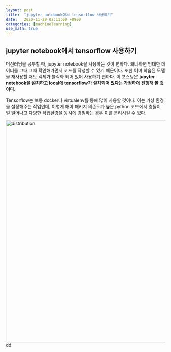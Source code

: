 ```yaml
---
layout: post
title:  "jupyter notebook에서 tensorflow 사용하기"
date:   2020-11-29 02:11:00 +0900
categories: [machinelearning]
use_math: true
---
```


## jupyter notebook에서 tensorflow 사용하기

머신러닝을 공부할 때, jupyter notebook을 사용하는 것이 편하다. 왜냐하면 방대한 데이터를 그때 그때 확인해가면서 코드를 작성할 수 있기 때문이다. 또한 이미 학습된 모델을 재사용할 때도 객체가 블럭화 되어 있어 사용하기 편하다. 이 포스팅은 **jupyter notebook을 설치하고 local에 tensorflow가 설치되어 있다는 가정하에 진행해 볼 것이다.**

Tensorflow는 보통 docker나 virtualenv를 통해 많이 사용할 것이다. 이는 가상 환경을 설정해주는 작업인데, 이렇게 해야 패키지 의존도가 높은 python 코드에서 충돌이 덜 일어나고 다양한 작업환경을 동시에 경험하는 경우 이를 분리시킬 수 있다.

<img src="https://raw.githubusercontent.com/jsstar522/jsstar522.github.io/master/static/img/_posts/20201129/1.jpeg" alt="distribution" style="display:block; width:700px; margin: 0 auto;"/>

<figcaption>dd</figcaption>

